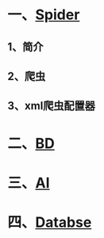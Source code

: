 
# 一、[Spider](https://zcdzcdzcd.github.io/pages/html/md/Spider) 
## 1、简介
## 2、爬虫
## 3、xml爬虫配置器
# 二、[BD](https://zcdzcdzcd.github.io/pages/md/BD) 
# 三、[AI](https://zcdzcdzcd.github.io/pages/md/AI) 
# 四、[Databse](https://zcdzcdzcd.github.io/pages/md/Database) 